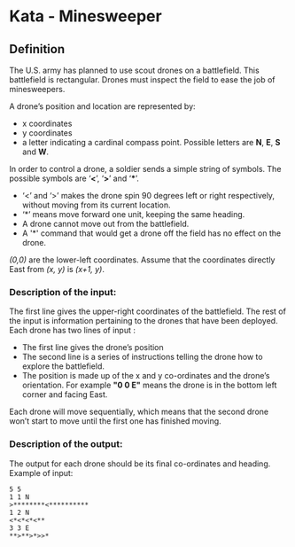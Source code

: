 # Kata - Minesweeper
## Definition
The U.S. army has planned to use scout drones on a battlefield.
This battlefield is rectangular. Drones must inspect the field to ease the job of minesweepers.

 A drone’s position and location are represented by:
 - x coordinates
 - y coordinates
 - a letter indicating a cardinal compass point. Possible letters are __N__, __E__, __S__ and __W__.

In order to control a drone, a soldier sends a simple string of symbols. The possible symbols are ‘__<__’, ‘__>__’ and ‘__*__’.
- ‘<’ and ‘>’ makes the drone spin 90 degrees left or right respectively, without moving from its current location.
- ‘*’ means move forward one unit, keeping the same heading.
- A drone cannot move out from the battlefield.
- A '*' command that would get a drone off the field has no effect on the drone.

_(0,0)_ are the lower-left coordinates. Assume that the coordinates directly East from _(x, y)_ is _(x+1, y)_.

### Description of the input:
The first line gives the upper-right coordinates of the battlefield. The rest of the input is information pertaining to the drones that have been deployed. Each drone has two lines of input :
- The first line gives the drone’s position
- The second line is a series of instructions telling the drone how to explore the battlefield.
- The position is made up of the x and y co-ordinates and the drone’s orientation. For example __"0 0 E"__ means the drone is in the bottom left corner and facing East.

Each drone will move sequentially, which means that the second drone won’t start to move until the first one has finished moving.

### Description of the output:

The output for each drone should be its final co-ordinates and heading.
Example of input:

    5 5
    1 1 N
    >********<**********
    1 2 N
    <*<*<*<**
    3 3 E
    **>**>*>>*